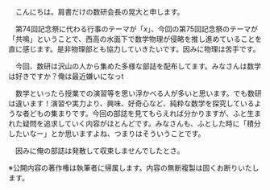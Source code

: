 　こんにちは。肩書だけの数研会長の晃大と申します。

　第74回記念祭に代わる行事のテーマが「$x$」、今回の第75回記念祭のテーマが「共鳴」ということで、西高の水面下で数学物理が侵略を推し進めていることを直に感じます。是非物理部とも協力していきたいです。因みに物理は苦手です。

　今回、数研は沢山の人から集めた多様な部誌を配布してます。みなさんは数学は好きですか？俺は最近嫌いになっt

　数学といったら授業での演習等を思い浮かべる人が多いと思います。でも数研は違います！演習や実力より、興味、好奇心など、純粋な数学を探究しているような者どもの集まりです。今回の部誌を見てもらえれば分かりますが、ふと生まれた疑問を追求していく内容がほとんどです。みなさんも、ふとした時に「積分したいなー」とか思いますよね、つまりはそういうことです。

  　因みに俺の部誌は発散して収束しませんでしたとさ。

※公開内容の著作権は執筆者に帰属します。内容の無断複製は固くお断りいたします。